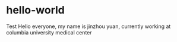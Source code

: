 # hello-world
Test
Hello everyone, my name is jinzhou yuan, currently working at columbia university medical center
